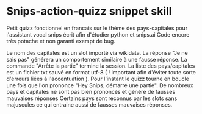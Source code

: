 # Snips-action-quizz snippet skill 
Petit quizz fonctionnel en francais sur le thème des pays-capitales pour l'assistant vocal snips écrit afin d'étudier python et snips.ai
Code encore très potache et non garanti exempt de bug. 

Le nom des capitales est un slot importé via wikidata.
La réponse "Je ne sais pas" générera un comportement similaire à une fausse réponse.
La commande "Arrête la partie" termine la session.
La liste des pays/capitales est un fichier txt sauvé en format utf-8 ( ! important afin d'éviter toute sorte d'erreurs liées à l'accentuation ). 
Pour l'instant le quizz tourne en boucle une fois que l'on prononce "Hey Snips, démarre une partie".
De nombreux pays et capitales ne sont pas bien prononcés et génère de fausses mauvaises réponses
Certains pays sont reconnus par les slots sans majuscules ce qui entraine aussi de fausses mauvaises réponses.

